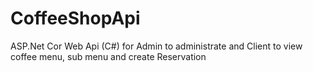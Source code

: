 # CoffeeShopApi
ASP.Net Cor Web Api (C#) for Admin to administrate and Client to view coffee menu, sub menu and create Reservation
